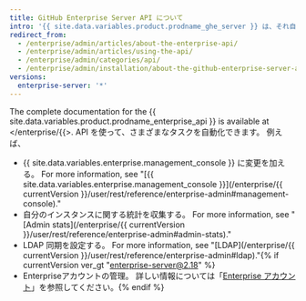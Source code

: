 ```yaml
---
title: GitHub Enterprise Server API について
intro: '{{ site.data.variables.product.prodname_ghe_server }} は、それ自身の一連の API エンドポイントだけでなく、{{ site.data.variables.product.prodname_dotcom_the_website }} で使用できるのと同じ強力な API もサポートしています。'
redirect_from:
  - /enterprise/admin/articles/about-the-enterprise-api/
  - /enterprise/admin/articles/using-the-api/
  - /enterprise/admin/categories/api/
  - /enterprise/admin/installation/about-the-github-enterprise-server-api
versions:
  enterprise-server: '*'
---
```


The complete documentation for the {{ site.data.variables.product.prodname_enterprise_api }} is available at </enterprise/{{>. API を使って、さまざまなタスクを自動化できます。 例えば、

- {{ site.data.variables.enterprise.management_console }} に変更を加える。 For more information, see "[{{ site.data.variables.enterprise.management_console }}](/enterprise/{{ currentVersion }}/user/rest/reference/enterprise-admin#management-console)."
- 自分のインスタンスに関する統計を収集する。 For more information, see "[Admin stats](/enterprise/{{ currentVersion }}/user/rest/reference/enterprise-admin#admin-stats)."
- LDAP 同期を設定する。 For more information, see "[LDAP](/enterprise/{{ currentVersion }}/user/rest/reference/enterprise-admin#ldap)."{% if currentVersion ver_gt "enterprise-server@2.18" %}
- Enterpriseアカウントの管理。 詳しい情報については「[Enterprise アカウント](/v4/guides/managing-enterprise-accounts)」を参照してください。{% endif %}
